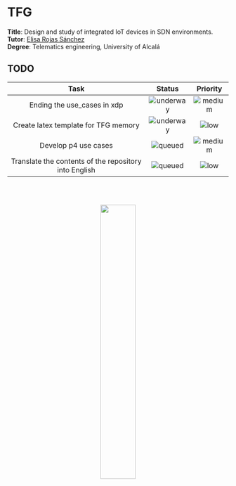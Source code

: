 # TFG



**Title**: Design and study of integrated IoT devices in SDN environments. <br>
**Tutor**: [Elisa Rojas Sánchez](https://scholar.google.es/citations?user=Dgn0ShwAAAAJ&hl=es) <br>
**Degree**: Telematics engineering, University of Alcalá <br>



## TODO

<div align="center">

|      **Task**     |     **Status**    | **Priority** |
|:-------------:|:-------------:|:-------------:|
| Ending the use_cases in xdp | ![underway](https://img.shields.io/badge/-underway-brightgreen) | ![medium](https://img.shields.io/badge/-medium-lightgrey) |
| Create latex template for TFG memory | ![underway](https://img.shields.io/badge/-underway-brightgreen) | ![low](https://img.shields.io/badge/-low-blue)|
| Develop p4 use cases | ![queued](https://img.shields.io/badge/-queued-orange) | ![medium](https://img.shields.io/badge/-medium-lightgrey) |
| Translate the contents of the repository into English | ![queued](https://img.shields.io/badge/-queued-orange) | ![low](https://img.shields.io/badge/-low-lightgrey) |


</div>

<br>
<br>

<p align="center">
  <img src="https://i.imgur.com/Huxw46w.png" width="40%"/>
</p>


